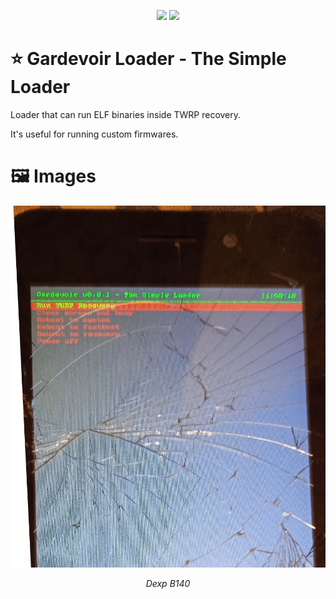 <p align="center">
	<img src="https://img.shields.io/badge/c++-%2300599C.svg?style=for-the-badge&logo=c%2B%2B&logoColor=white"/>
	<img src="https://badgen.net/github/stars/NDRAEY/GardevoirLoader"/>
</p>

# ⭐ Gardevoir Loader - The Simple Loader
Loader that can run ELF binaries inside TWRP recovery.

It's useful for running custom firmwares.

# 🖼️ Images

![Hi](images/main_screen.png)

<p align="center">
	<i>Dexp B140</i>
</p>
